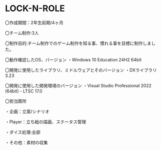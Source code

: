 # LOCK-N-ROLE
〇作成期間：2年生前期/4ヶ月

〇チーム制作:3人

〇制作目的:チーム制作でのゲーム制作を知る事、慣れる事を目標に制作しました。

〇動作確認したOS、バージョン
  ・Windows 10 Education 24H2 64bit

〇開発に使用したライブラリ、ミドルウェアとそのバージョン
  ・DXライブラリ 3.23
  
〇開発に使用した開発環境のバージョン
  ・Visual Studio Professional 2022 (64bit) - LTSC 17.0

〇担当箇所

  ・企画：立案/シナリオ
  
  ・Player：立ち絵の描画、ステータス管理
  
  ・ダイス処理:全部
  
  ・その他：素材の収集
